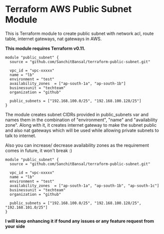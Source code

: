 # Terraform AWS Public Subnet Module

This is Terraform module to create public subnet with network acl, route table, internet gateways, nat gateways in AWS.

**This module requires Terraform v0.11.**

```hcl
module "public_subnet" {
  source = "github.com/SanchitBansal/terraform-public-subnet.git"

  vpc_id = "vpc-xxxxx"
  name = "lb"
  environment = "test"
  availability_zones  = ["ap-south-1a", "ap-south-1b"]
  businessunit = "techteam"
  organization = "github"

  public_subnets = ["192.168.100.0/25", "192.168.100.128/25"]
}
```

The module creates subnet CIDRs provided in public_subnets var and names them in the combination of "environment", "name" and "availability zone". Along with it, it creates internet gateway to make the subnet public and also nat gateways which will be used while allowing private subnets to talk to internet.

Also you can increase/ decrease availability zones as the requirement comes in future, it won't break :)

```hcl
module "public_subnet" {
  source = "github.com/SanchitBansal/terraform-public-subnet.git"
  
  vpc_id = "vpc-xxxxx"
  name = "lb"
  environment = "test"
  availability_zones  = ["ap-south-1a", "ap-south-1b", "ap-south-1c"]
  businessunit = "techteam"
  organization = "github"

  public_subnets = ["192.168.100.0/25", "192.168.100.128/25", "192.168.101.0/25"]	
}
```

**I will keep enhancing it if found any issues or any feature request from your side**
